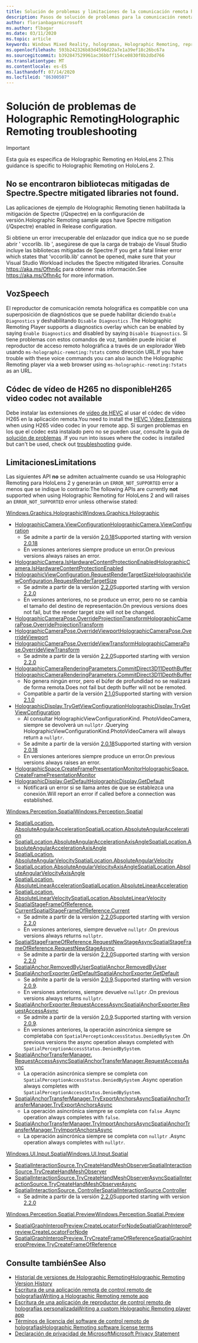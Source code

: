 ```yaml
---
title: Solución de problemas y limitaciones de la comunicación remota holográfica
description: Pasos de solución de problemas para la comunicación remota holográfica en HoloLens 2.
author: florianbagarmicrosoft
ms.author: flbagar
ms.date: 03/11/2020
ms.topic: article
keywords: Windows Mixed Reality, hologramas, Holographic Remoting, representación remota, representación en red, HoloLens, hologramas remotos, solución de problemas, ayuda
ms.openlocfilehash: 593b242326b83d4596d22a7e1a39ef18c26bc67a
ms.sourcegitcommit: b392847529961ac36bbff154ce0830f8b2dbd766
ms.translationtype: MT
ms.contentlocale: es-ES
ms.lasthandoff: 07/14/2020
ms.locfileid: "86300507"
---
```

# <a name="holographic-remoting-troubleshooting"></a><span data-ttu-id="cc5b1-104">Solución de problemas de Holographic Remoting</span><span class="sxs-lookup"><span data-stu-id="cc5b1-104">Holographic Remoting troubleshooting</span></span>

> [!IMPORTANT]
> <span data-ttu-id="cc5b1-105">Esta guía es específica de Holographic Remoting en HoloLens 2.</span><span class="sxs-lookup"><span data-stu-id="cc5b1-105">This guidance is specific to Holographic Remoting on HoloLens 2.</span></span>

## <a name="spectre-mitigated-libraries-not-found"></a><span data-ttu-id="cc5b1-106">No se encontraron bibliotecas mitigadas de Spectre.</span><span class="sxs-lookup"><span data-stu-id="cc5b1-106">Spectre mitigated libraries not found.</span></span>

<span data-ttu-id="cc5b1-107">Las aplicaciones de ejemplo de Holographic Remoting tienen habilitada la mitigación de Spectre (/Qspectre) en la configuración de versión.</span><span class="sxs-lookup"><span data-stu-id="cc5b1-107">Holographic Remoting sample apps have Spectre mitigation (/Qspectre) enabled in Release configuration.</span></span>

<span data-ttu-id="cc5b1-108">Si obtiene un error irrecuperable del enlazador que indica que no se puede abrir ' vccorlib. lib ', asegúrese de que la carga de trabajo de Visual Studio incluye las bibliotecas mitigadas de Spectre.</span><span class="sxs-lookup"><span data-stu-id="cc5b1-108">If you get a fatal linker error which states that 'vccorlib.lib' cannot be opened, make sure that your Visual Studio Workload includes the Spectre mitigated libraries.</span></span> <span data-ttu-id="cc5b1-109">Consulte https://aka.ms/Ofhn4c para obtener más información.</span><span class="sxs-lookup"><span data-stu-id="cc5b1-109">See https://aka.ms/Ofhn4c for more information.</span></span>

## <a name="speech"></a><span data-ttu-id="cc5b1-110">Voz</span><span class="sxs-lookup"><span data-stu-id="cc5b1-110">Speech</span></span>

<span data-ttu-id="cc5b1-111">El reproductor de comunicación remota holográfica es compatible con una superposición de diagnósticos que se puede habilitar diciendo ```Enable Diagnostics``` y deshabilitando ```Disable Diagnostics``` .</span><span class="sxs-lookup"><span data-stu-id="cc5b1-111">The Holographic Remoting Player supports a diagnostics overlay which can be enabled by saying ```Enable Diagnostics``` and disabled by saying ```Disable Diagnostics```.</span></span> <span data-ttu-id="cc5b1-112">Si tiene problemas con estos comandos de voz, también puede iniciar el reproductor de acceso remoto holográfica a través de un explorador Web usando ```ms-holographic-remoting:?stats``` como dirección URL.</span><span class="sxs-lookup"><span data-stu-id="cc5b1-112">If you have trouble with these voice commands you can also launch the Holographic Remoting player via a web browser using ```ms-holographic-remoting:?stats``` as an URL.</span></span>

## <a name="h265-video-codec-not-available"></a><span data-ttu-id="cc5b1-113">Códec de vídeo de H265 no disponible</span><span class="sxs-lookup"><span data-stu-id="cc5b1-113">H265 video codec not available</span></span>

<span data-ttu-id="cc5b1-114">Debe instalar las extensiones de [vídeo de HEVC](https://www.microsoft.com/p/hevc-video-extensions/9nmzlz57r3t7) al usar el códec de vídeo H265 en la aplicación remota.</span><span class="sxs-lookup"><span data-stu-id="cc5b1-114">You need to install the [HEVC Video Extensions](https://www.microsoft.com/p/hevc-video-extensions/9nmzlz57r3t7) when using H265 video codec in your remote app.</span></span> <span data-ttu-id="cc5b1-115">Si surgen problemas en los que el códec está instalado pero no se pueden usar, consulte la guía de [solución de problemas](https://docs.microsoft.com/azure/remote-rendering/resources/troubleshoot#h265-codec-not-available) .</span><span class="sxs-lookup"><span data-stu-id="cc5b1-115">If you run into issues where the codec is installed but can't be used, check out [troubleshooting](https://docs.microsoft.com/azure/remote-rendering/resources/troubleshoot#h265-codec-not-available) guide.</span></span>

## <a name="limitations"></a><span data-ttu-id="cc5b1-116">Limitaciones</span><span class="sxs-lookup"><span data-stu-id="cc5b1-116">Limitations</span></span>

<span data-ttu-id="cc5b1-117">Las siguientes API **no** se admiten actualmente cuando se usa Holographic Remoting para HoloLens 2 y generarán un ```ERROR_NOT_SUPPORTED``` error a menos que se indique lo contrario:</span><span class="sxs-lookup"><span data-stu-id="cc5b1-117">The following APIs are currently **not** supported when using Holographic Remoting for HoloLens 2 and will raises an ```ERROR_NOT_SUPPORTED``` error unless otherwise stated:</span></span>

[<span data-ttu-id="cc5b1-118">Windows.Graphics.Holographic</span><span class="sxs-lookup"><span data-stu-id="cc5b1-118">Windows.Graphics.Holographic</span></span>](https://docs.microsoft.com/uwp/api/windows.graphics.holographic)

* [<span data-ttu-id="cc5b1-119">HolographicCamera.ViewConfiguration</span><span class="sxs-lookup"><span data-stu-id="cc5b1-119">HolographicCamera.ViewConfiguration</span></span>](https://docs.microsoft.com/uwp/api/windows.graphics.holographic.holographiccamera.viewconfiguration)
  - <span data-ttu-id="cc5b1-120">Se admite a partir de la versión [2.0.18](holographic-remoting-version-history.md#v2.0.18)</span><span class="sxs-lookup"><span data-stu-id="cc5b1-120">Supported starting with version [2.0.18](holographic-remoting-version-history.md#v2.0.18)</span></span>
  - <span data-ttu-id="cc5b1-121">En versiones anteriores siempre produce un error.</span><span class="sxs-lookup"><span data-stu-id="cc5b1-121">On previous versions always raises an error.</span></span>
* [<span data-ttu-id="cc5b1-122">HolographicCamera.IsHardwareContentProtectionEnabled</span><span class="sxs-lookup"><span data-stu-id="cc5b1-122">HolographicCamera.IsHardwareContentProtectionEnabled</span></span>](https://docs.microsoft.com/uwp/api/windows.graphics.holographic.holographiccamera.ishardwarecontentprotectionenabled#Windows_Graphics_Holographic_HolographicCamera_IsHardwareContentProtectionEnabled)
* [<span data-ttu-id="cc5b1-123">HolographicViewConfiguration.RequestRenderTargetSize</span><span class="sxs-lookup"><span data-stu-id="cc5b1-123">HolographicViewConfiguration.RequestRenderTargetSize</span></span>](https://docs.microsoft.com/uwp/api/windows.graphics.holographic.holographicviewconfiguration.requestrendertargetsize#Windows_Graphics_Holographic_HolographicViewConfiguration_RequestRenderTargetSize_Windows_Foundation_Size_)
  - <span data-ttu-id="cc5b1-124">Se admite a partir de la versión [2.2.0](holographic-remoting-version-history.md#v2.2.0)</span><span class="sxs-lookup"><span data-stu-id="cc5b1-124">Supported starting with version [2.2.0](holographic-remoting-version-history.md#v2.2.0)</span></span>
  - <span data-ttu-id="cc5b1-125">En versiones anteriores, no se produce un error, pero no se cambia el tamaño del destino de representación.</span><span class="sxs-lookup"><span data-stu-id="cc5b1-125">On previous versions does not fail, but the render target size will not be changed.</span></span>
* [<span data-ttu-id="cc5b1-126">HolographicCameraPose.OverrideProjectionTransform</span><span class="sxs-lookup"><span data-stu-id="cc5b1-126">HolographicCameraPose.OverrideProjectionTransform</span></span>](https://docs.microsoft.com/uwp/api/windows.graphics.holographic.holographiccamerapose.overrideprojectiontransform)
* [<span data-ttu-id="cc5b1-127">HolographicCameraPose.OverrideViewport</span><span class="sxs-lookup"><span data-stu-id="cc5b1-127">HolographicCameraPose.OverrideViewport</span></span>](https://docs.microsoft.com/uwp/api/windows.graphics.holographic.holographiccamerapose.overrideviewport)
* [<span data-ttu-id="cc5b1-128">HolographicCameraPose.OverrideViewTransform</span><span class="sxs-lookup"><span data-stu-id="cc5b1-128">HolographicCameraPose.OverrideViewTransform</span></span>](https://docs.microsoft.com/uwp/api/windows.graphics.holographic.holographiccamerapose.overrideviewtransform)
  - <span data-ttu-id="cc5b1-129">Se admite a partir de la versión [2.2.0](holographic-remoting-version-history.md#v2.2.0)</span><span class="sxs-lookup"><span data-stu-id="cc5b1-129">Supported starting with version [2.2.0](holographic-remoting-version-history.md#v2.2.0)</span></span>
* [<span data-ttu-id="cc5b1-130">HolographicCameraRenderingParameters.CommitDirect3D11DepthBuffer</span><span class="sxs-lookup"><span data-stu-id="cc5b1-130">HolographicCameraRenderingParameters.CommitDirect3D11DepthBuffer</span></span>](https://docs.microsoft.com/uwp/api/windows.graphics.holographic.holographiccamerarenderingparameters.commitdirect3d11depthbuffer#Windows_Graphics_Holographic_HolographicCameraRenderingParameters_CommitDirect3D11DepthBuffer_Windows_Graphics_DirectX_Direct3D11_IDirect3DSurface_)
  - <span data-ttu-id="cc5b1-131">No genera ningún error, pero el búfer de profundidad no se realizará de forma remota.</span><span class="sxs-lookup"><span data-stu-id="cc5b1-131">Does not fail but depth buffer will not be remoted.</span></span>
  - <span data-ttu-id="cc5b1-132">Compatible a partir de la versión [2.1.0](holographic-remoting-version-history.md#v2.1.0)</span><span class="sxs-lookup"><span data-stu-id="cc5b1-132">Supported starting with version [2.1.0](holographic-remoting-version-history.md#v2.1.0)</span></span>
* [<span data-ttu-id="cc5b1-133">HolographicDisplay.TryGetViewConfiguration</span><span class="sxs-lookup"><span data-stu-id="cc5b1-133">HolographicDisplay.TryGetViewConfiguration</span></span>](https://docs.microsoft.com/uwp/api/windows.graphics.holographic.holographicdisplay.trygetviewconfiguration)
  - <span data-ttu-id="cc5b1-134">Al consultar HolographicViewConfigurationKind. PhotoVideoCamera, siempre se devolverá un ```nullptr``` .</span><span class="sxs-lookup"><span data-stu-id="cc5b1-134">Querying HolographicViewConfigurationKind.PhotoVideoCamera will always return a ```nullptr```.</span></span>
  - <span data-ttu-id="cc5b1-135">Se admite a partir de la versión [2.0.18](holographic-remoting-version-history.md#v2.0.18)</span><span class="sxs-lookup"><span data-stu-id="cc5b1-135">Supported starting with version [2.0.18](holographic-remoting-version-history.md#v2.0.18)</span></span>
  - <span data-ttu-id="cc5b1-136">En versiones anteriores siempre produce un error.</span><span class="sxs-lookup"><span data-stu-id="cc5b1-136">On previous versions always raises an error.</span></span>
* [<span data-ttu-id="cc5b1-137">HolographicSpace.CreateFramePresentationMonitor</span><span class="sxs-lookup"><span data-stu-id="cc5b1-137">HolographicSpace.CreateFramePresentationMonitor</span></span>](https://docs.microsoft.com/uwp/api/windows.graphics.holographic.holographicspace.createframepresentationmonitor)
* [<span data-ttu-id="cc5b1-138">HolographicDisplay.GetDefault</span><span class="sxs-lookup"><span data-stu-id="cc5b1-138">HolographicDisplay.GetDefault</span></span>](https://docs.microsoft.com/uwp/api/windows.graphics.holographic.holographicdisplay.getdefault#Windows_Graphics_Holographic_HolographicDisplay_GetDefault)
  - <span data-ttu-id="cc5b1-139">Notificará un error si se llama antes de que se establezca una conexión.</span><span class="sxs-lookup"><span data-stu-id="cc5b1-139">Will report an error if called before a connection was established.</span></span>


[<span data-ttu-id="cc5b1-140">Windows.Perception.Spatial</span><span class="sxs-lookup"><span data-stu-id="cc5b1-140">Windows.Perception.Spatial</span></span>](https://docs.microsoft.com/uwp/api/windows.perception.spatial)

* [<span data-ttu-id="cc5b1-141">SpatialLocation. AbsoluteAngularAcceleration</span><span class="sxs-lookup"><span data-stu-id="cc5b1-141">SpatialLocation.AbsoluteAngularAcceleration</span></span>](https://docs.microsoft.com/uwp/api/windows.perception.spatial.spatiallocation.absoluteangularacceleration)
* [<span data-ttu-id="cc5b1-142">SpatialLocation.AbsoluteAngularAccelerationAxisAngle</span><span class="sxs-lookup"><span data-stu-id="cc5b1-142">SpatialLocation.AbsoluteAngularAccelerationAxisAngle</span></span>](https://docs.microsoft.com/uwp/api/windows.perception.spatial.spatiallocation.absoluteangularaccelerationaxisangle)
* [<span data-ttu-id="cc5b1-143">SpatialLocation. AbsoluteAngularVelocity</span><span class="sxs-lookup"><span data-stu-id="cc5b1-143">SpatialLocation.AbsoluteAngularVelocity</span></span>](https://docs.microsoft.com/uwp/api/windows.perception.spatial.spatiallocation.absoluteangularvelocity)
* [<span data-ttu-id="cc5b1-144">SpatialLocation.AbsoluteAngularVelocityAxisAngle</span><span class="sxs-lookup"><span data-stu-id="cc5b1-144">SpatialLocation.AbsoluteAngularVelocityAxisAngle</span></span>](https://docs.microsoft.com/uwp/api/windows.perception.spatial.spatiallocation.absoluteangularvelocityaxisangle)
* [<span data-ttu-id="cc5b1-145">SpatialLocation. AbsoluteLinearAcceleration</span><span class="sxs-lookup"><span data-stu-id="cc5b1-145">SpatialLocation.AbsoluteLinearAcceleration</span></span>](https://docs.microsoft.com/uwp/api/windows.perception.spatial.spatiallocation.absolutelinearacceleration)
* [<span data-ttu-id="cc5b1-146">SpatialLocation. AbsoluteLinearVelocity</span><span class="sxs-lookup"><span data-stu-id="cc5b1-146">SpatialLocation.AbsoluteLinearVelocity</span></span>](https://docs.microsoft.com/uwp/api/windows.perception.spatial.spatiallocation.absolutelinearvelocity)
* [<span data-ttu-id="cc5b1-147">SpatialStageFrameOfReference. Current</span><span class="sxs-lookup"><span data-stu-id="cc5b1-147">SpatialStageFrameOfReference.Current</span></span>](https://docs.microsoft.com/uwp/api/windows.perception.spatial.spatialstageframeofreference.current)
  - <span data-ttu-id="cc5b1-148">Se admite a partir de la versión [2.2.0](holographic-remoting-version-history.md#v2.2.0)</span><span class="sxs-lookup"><span data-stu-id="cc5b1-148">Supported starting with version [2.2.0](holographic-remoting-version-history.md#v2.2.0)</span></span>
  - <span data-ttu-id="cc5b1-149">En versiones anteriores, siempre devuelve ```nullptr``` .</span><span class="sxs-lookup"><span data-stu-id="cc5b1-149">On previous versions always returns ```nullptr```.</span></span>
* [<span data-ttu-id="cc5b1-150">SpatialStageFrameOfReference.RequestNewStageAsync</span><span class="sxs-lookup"><span data-stu-id="cc5b1-150">SpatialStageFrameOfReference.RequestNewStageAsync</span></span>](https://docs.microsoft.com/uwp/api/windows.perception.spatial.spatialstageframeofreference.requestnewstageasync)
  - <span data-ttu-id="cc5b1-151">Se admite a partir de la versión [2.2.0](holographic-remoting-version-history.md#v2.2.0)</span><span class="sxs-lookup"><span data-stu-id="cc5b1-151">Supported starting with version [2.2.0](holographic-remoting-version-history.md#v2.2.0)</span></span>
* [<span data-ttu-id="cc5b1-152">SpatialAnchor.RemovedByUser</span><span class="sxs-lookup"><span data-stu-id="cc5b1-152">SpatialAnchor.RemovedByUser</span></span>](https://docs.microsoft.com/uwp/api/windows.perception.spatial.spatialanchor.removedbyuser)
* [<span data-ttu-id="cc5b1-153">SpatialAnchorExporter.GetDefault</span><span class="sxs-lookup"><span data-stu-id="cc5b1-153">SpatialAnchorExporter.GetDefault</span></span>](https://docs.microsoft.com/uwp/api/windows.perception.spatial.spatialanchorexporter.getdefault
)
  - <span data-ttu-id="cc5b1-154">Se admite a partir de la versión [2.0.9](holographic-remoting-version-history.md#v2.0.9).</span><span class="sxs-lookup"><span data-stu-id="cc5b1-154">Supported starting with version [2.0.9](holographic-remoting-version-history.md#v2.0.9).</span></span> 
  - <span data-ttu-id="cc5b1-155">En versiones anteriores, siempre devuelve ```nullptr``` .</span><span class="sxs-lookup"><span data-stu-id="cc5b1-155">On previous versions always returns ```nullptr```.</span></span> 
* [<span data-ttu-id="cc5b1-156">SpatialAnchorExporter.RequestAccessAsync</span><span class="sxs-lookup"><span data-stu-id="cc5b1-156">SpatialAnchorExporter.RequestAccessAsync</span></span>](https://docs.microsoft.com/uwp/api/windows.perception.spatial.spatialanchorexporter.requestaccessasync
)
  - <span data-ttu-id="cc5b1-157">Se admite a partir de la versión [2.0.9](holographic-remoting-version-history.md#v2.0.9).</span><span class="sxs-lookup"><span data-stu-id="cc5b1-157">Supported starting with version [2.0.9](holographic-remoting-version-history.md#v2.0.9).</span></span> 
  - <span data-ttu-id="cc5b1-158">En versiones anteriores, la operación asincrónica siempre se completaba con ```SpatialPerceptionAccessStatus.DeniedBySystem``` .</span><span class="sxs-lookup"><span data-stu-id="cc5b1-158">On previous versions the async operation always completed with ```SpatialPerceptionAccessStatus.DeniedBySystem```.</span></span>
* [<span data-ttu-id="cc5b1-159">SpatialAnchorTransferManager. RequestAccessAsync</span><span class="sxs-lookup"><span data-stu-id="cc5b1-159">SpatialAnchorTransferManager.RequestAccessAsync</span></span>](https://docs.microsoft.com/uwp/api/windows.perception.spatial.spatialanchortransfermanager.requestaccessasync#Windows_Perception_Spatial_SpatialAnchorTransferManager_RequestAccessAsync)
  - <span data-ttu-id="cc5b1-160">La operación asincrónica siempre se completa con ```SpatialPerceptionAccessStatus.DeniedBySystem``` .</span><span class="sxs-lookup"><span data-stu-id="cc5b1-160">Async operation always completes with ```SpatialPerceptionAccessStatus.DeniedBySystem```.</span></span>
* [<span data-ttu-id="cc5b1-161">SpatialAnchorTransferManager.TryExportAnchorsAsync</span><span class="sxs-lookup"><span data-stu-id="cc5b1-161">SpatialAnchorTransferManager.TryExportAnchorsAsync</span></span>](https://docs.microsoft.com/uwp/api/windows.perception.spatial.spatialanchortransfermanager.tryexportanchorsasync#Windows_Perception_Spatial_SpatialAnchorTransferManager_TryExportAnchorsAsync_Windows_Foundation_Collections_IIterable_Windows_Foundation_Collections_IKeyValuePair_System_String_Windows_Perception_Spatial_SpatialAnchor___Windows_Storage_Streams_IOutputStream_)
  - <span data-ttu-id="cc5b1-162">La operación asincrónica siempre se completa con ```false``` .</span><span class="sxs-lookup"><span data-stu-id="cc5b1-162">Async operation always completes with ```false```.</span></span>
* [<span data-ttu-id="cc5b1-163">SpatialAnchorTransferManager.TryImportAnchorsAsync</span><span class="sxs-lookup"><span data-stu-id="cc5b1-163">SpatialAnchorTransferManager.TryImportAnchorsAsync</span></span>](https://docs.microsoft.com/uwp/api/windows.perception.spatial.spatialanchortransfermanager.tryimportanchorsasync
)
  - <span data-ttu-id="cc5b1-164">La operación asincrónica siempre se completa con ```nullptr``` .</span><span class="sxs-lookup"><span data-stu-id="cc5b1-164">Async operation always completes with ```nullptr```.</span></span>

[<span data-ttu-id="cc5b1-165">Windows.UI.Input.Spatial</span><span class="sxs-lookup"><span data-stu-id="cc5b1-165">Windows.UI.Input.Spatial</span></span>](https://docs.microsoft.com/uwp/api/windows.ui.input.spatial)

* [<span data-ttu-id="cc5b1-166">SpatialInteractionSource.TryCreateHandMeshObserver</span><span class="sxs-lookup"><span data-stu-id="cc5b1-166">SpatialInteractionSource.TryCreateHandMeshObserver</span></span>](https://docs.microsoft.com/uwp/api/windows.ui.input.spatial.spatialinteractionsource.trycreatehandmeshobserver#Windows_UI_Input_Spatial_SpatialInteractionSource_TryCreateHandMeshObserver)
* [<span data-ttu-id="cc5b1-167">SpatialInteractionSource.TryCreateHandMeshObserverAsync</span><span class="sxs-lookup"><span data-stu-id="cc5b1-167">SpatialInteractionSource.TryCreateHandMeshObserverAsync</span></span>](https://docs.microsoft.com/uwp/api/windows.ui.input.spatial.spatialinteractionsource.trycreatehandmeshobserverasync)
* [<span data-ttu-id="cc5b1-168">SpatialInteractionSource. Controller</span><span class="sxs-lookup"><span data-stu-id="cc5b1-168">SpatialInteractionSource.Controller</span></span>](https://docs.microsoft.com/uwp/api/windows.ui.input.spatial.spatialinteractionsource.controller#Windows_UI_Input_Spatial_SpatialInteractionSource_Controller)
  - <span data-ttu-id="cc5b1-169">Se admite a partir de la versión [2.2.0](holographic-remoting-version-history.md#v2.2.0)</span><span class="sxs-lookup"><span data-stu-id="cc5b1-169">Supported starting with version [2.2.0](holographic-remoting-version-history.md#v2.2.0)</span></span>

[<span data-ttu-id="cc5b1-170">Windows.Perception.Spatial.Preview</span><span class="sxs-lookup"><span data-stu-id="cc5b1-170">Windows.Perception.Spatial.Preview</span></span>](https://docs.microsoft.com/uwp/api/windows.perception.spatial.preview)

* [<span data-ttu-id="cc5b1-171">SpatialGraphInteropPreview.CreateLocatorForNode</span><span class="sxs-lookup"><span data-stu-id="cc5b1-171">SpatialGraphInteropPreview.CreateLocatorForNode</span></span>](https://docs.microsoft.com/uwp/api/windows.perception.spatial.preview.spatialgraphinteroppreview.createlocatorfornode)
* [<span data-ttu-id="cc5b1-172">SpatialGraphInteropPreview.TryCreateFrameOfReference</span><span class="sxs-lookup"><span data-stu-id="cc5b1-172">SpatialGraphInteropPreview.TryCreateFrameOfReference</span></span>](https://docs.microsoft.com/uwp/api/windows.perception.spatial.preview.spatialgraphinteroppreview.trycreateframeofreference)

## <a name="see-also"></a><span data-ttu-id="cc5b1-173">Consulte también</span><span class="sxs-lookup"><span data-stu-id="cc5b1-173">See Also</span></span>
* [<span data-ttu-id="cc5b1-174">Historial de versiones de Holographic Remoting</span><span class="sxs-lookup"><span data-stu-id="cc5b1-174">Holographic Remoting Version History</span></span>](holographic-remoting-version-history.md)
* [<span data-ttu-id="cc5b1-175">Escritura de una aplicación remota de control remoto de holografías</span><span class="sxs-lookup"><span data-stu-id="cc5b1-175">Writing a Holographic Remoting remote app</span></span>](holographic-remoting-create-host.md)
* [<span data-ttu-id="cc5b1-176">Escritura de una aplicación de reproductor de control remoto de holografías personalizada</span><span class="sxs-lookup"><span data-stu-id="cc5b1-176">Writing a custom Holographic Remoting player app</span></span>](holographic-remoting-create-player.md)
* [<span data-ttu-id="cc5b1-177">Términos de licencia del software de control remoto de holografías</span><span class="sxs-lookup"><span data-stu-id="cc5b1-177">Holographic Remoting software license terms</span></span>](https://docs.microsoft.com/legal/mixed-reality/microsoft-holographic-remoting-software-license-terms)
* [<span data-ttu-id="cc5b1-178">Declaración de privacidad de Microsoft</span><span class="sxs-lookup"><span data-stu-id="cc5b1-178">Microsoft Privacy Statement</span></span>](https://go.microsoft.com/fwlink/?LinkId=521839)
